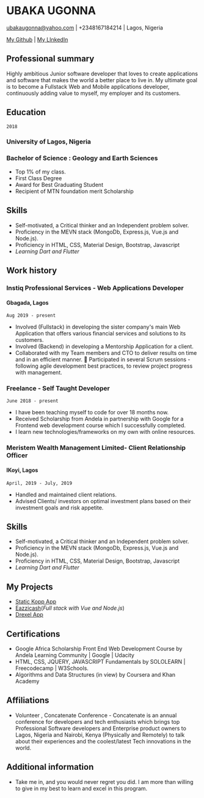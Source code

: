 
# UBAKA UGONNA
ubakaugonna@yahoo.com | +2348167184214 | Lagos, Nigeria

<div id="webaddress">
<a href="https://github.com/ugonna1054">My Github</a>
| <a href="https://linkedin.com/in/ugonna1054">My LInkedIn</a>
</div>


## Professional summary 

Highly ambitious Junior software developer that loves to create applications and software that makes the world a better place to live in. My ultimate goal is to become a Fullstack Web and Mobile applications developer, continuously adding value to myself, my employer and its customers.

## Education
`2018`
### University of Lagos, Nigeria
### Bachelor of Science : Geology and Earth Sciences
- Top 1% of my class.
- First Class Degree
- Award for Best Graduating Student
- Recipient of MTN foundation merit Scholarship

## Skills
- Self-motivated, a Critical thinker and an Independent problem solver.
- Proficiency in the MEVN stack (MongoDb, Express.js, Vue.js and Node.js).
- Proficiency in HTML, CSS, Material Design, Bootstrap, Javascript
- *Learning Dart and Flutter*


## Work history
### Instiq Professional Services - Web Applications Developer 
#### Gbagada, Lagos
`Aug 2019 - present`
- Involved (Fullstack) in developing the sister company's main Web Application that offers various financial services and solutions to its customers. 
- Involved (Backend) in developing a Mentorship Application for a client. 
- Collaborated with my Team members and CTO to deliver results on time and in an efficient manner.  Participated in several Scrum sessions - following agile development best practices, to review project progress with management.

### Freelance - Self Taught Developer
`June 2018 - present`
- I have been teaching myself to code for over 18 months now. 
- Received Scholarship from Andela in partnership with Google for a Frontend web development course which I successfully completed.
- I learn new technologies/frameworks on my own with online resources.

### Meristem Wealth Management Limited- Client Relationship Officer 
#### IKoyi, Lagos
`April, 2019 - July, 2019`
- Handled and maintained client relations.
- Advised Clients/ investors on optimal investment plans based on their investment goals and risk appetite.

## Skills
- Self-motivated, a Critical thinker and an Independent problem solver.
- Proficiency in the MEVN stack (MongoDb, Express.js, Vue.js and Node.js).
- Proficiency in HTML, CSS, Material Design, Bootstrap, Javascript
- *Learning Dart and Flutter*

## My Projects
- <a href="https://kopp-app.netlify.com">Static Kopp App</a>
- <a href="https://eazzicash.netlify.com">Eazzicash</a>(*Full stack with Vue and Node.js*)
- <a href="https://drexel-app.netlify.com">Drexel App</a>

## Certifications
- Google Africa Scholarship Front End Web Development Course by Andela Learning Community | Google | Udacity 
- HTML, CSS, JQUERY, JAVASCRIPT Fundamentals by SOLOLEARN | Freecodecamp | W3Schools.
- Algorithms and Data Structures (in view) by Coursera and Khan Academy

## Affiliations 
- Volunteer , Concatenate Conference - Concatenate is an annual conference for developers and tech enthusiasts which brings top Professional Software developers and Enterprise product owners to Lagos, Nigeria and Nairobi, Kenya (Physically and Remotely) to talk about their experiences and the coolest/latest Tech innovations in the world.

## Additional information 
- Take me in, and you would never regret you did. I am more than willing to give in my best to learn and excel in this program.

